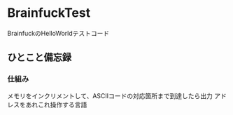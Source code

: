 # BrainfuckTest
BrainfuckのHelloWorldテストコード

## ひとこと備忘録
### 仕組み
メモリをインクリメントして、ASCIIコードの対応箇所まで到達したら出力
アドレスをあれこれ操作する言語
